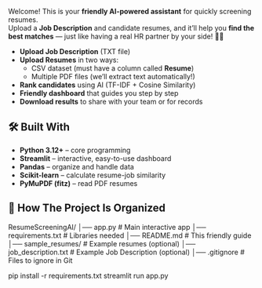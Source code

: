 

Welcome! This is your **friendly AI-powered assistant** for quickly screening resumes.  
Upload a **Job Description** and candidate resumes, and it’ll help you **find the best matches** — just like having a real HR partner by your side! 💼✨


- **Upload Job Description** (TXT file)  
- **Upload Resumes** in two ways:
  - CSV dataset (must have a column called **Resume**)  
  - Multiple PDF files (we’ll extract text automatically!)  
- **Rank candidates** using AI (TF-IDF + Cosine Similarity)  
- **Friendly dashboard** that guides you step by step  
- **Download results** to share with your team or for records  
## 🛠️ Built With
- **Python 3.12+** – core programming  
- **Streamlit** – interactive, easy-to-use dashboard  
- **Pandas** – organize and handle data  
- **Scikit-learn** – calculate resume-job similarity  
- **PyMuPDF (fitz)** – read PDF resumes  
## 📂 How The Project Is Organized
ResumeScreeningAI/
│── app.py # Main interactive app
│── requirements.txt # Libraries needed
│── README.md # This friendly guide
│── sample_resumes/ # Example resumes (optional)
│── job_description.txt # Example Job Description (optional)
│── .gitignore # Files to ignore in Git

pip install -r requirements.txt
streamlit run app.py
